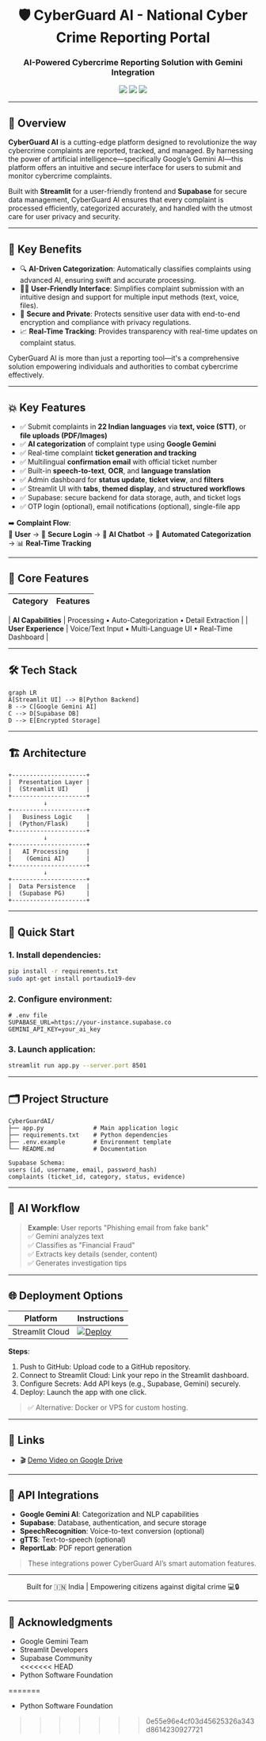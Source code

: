 <h1 align="center">🛡️ CyberGuard AI - National Cyber Crime Reporting Portal</h1>
<h3 align="center">AI-Powered Cybercrime Reporting Solution with Gemini Integration</h3>

<p align="center">
  <img src="https://img.shields.io/badge/Security-Level_5_Critical-red" />
  <img src="https://img.shields.io/badge/Compliance-GDPR%2FCCPA-blue" />
  <img src="https://img.shields.io/badge/Powered_By-Google_Gemini_AI-important" />
</p>

---

## 🌟 Overview

**CyberGuard AI** is a cutting-edge platform designed to revolutionize the way cybercrime complaints are reported, tracked, and managed. By harnessing the power of artificial intelligence—specifically Google’s Gemini AI—this platform offers an intuitive and secure interface for users to submit and monitor cybercrime complaints.

Built with **Streamlit** for a user-friendly frontend and **Supabase** for secure data management, CyberGuard AI ensures that every complaint is processed efficiently, categorized accurately, and handled with the utmost care for user privacy and security.

---

## 🚀 Key Benefits

- 🔍 **AI-Driven Categorization**: Automatically classifies complaints using advanced AI, ensuring swift and accurate processing.  
- 🧑‍💻 **User-Friendly Interface**: Simplifies complaint submission with an intuitive design and support for multiple input methods (text, voice, files).  
- 🔐 **Secure and Private**: Protects sensitive user data with end-to-end encryption and compliance with privacy regulations.  
- 📈 **Real-Time Tracking**: Provides transparency with real-time updates on complaint status.

CyberGuard AI is more than just a reporting tool—it's a comprehensive solution empowering individuals and authorities to combat cybercrime effectively.

---

## 💥 Key Features

- ✅ Submit complaints in **22 Indian languages** via **text, voice (STT)**, or **file uploads (PDF/Images)**  
- ✅ **AI categorization** of complaint type using **Google Gemini**  
- ✅ Real-time complaint **ticket generation and tracking**  
- ✅ Multilingual **confirmation email** with official ticket number  
- ✅ Built-in **speech-to-text**, **OCR**, and **language translation**  
- ✅ Admin dashboard for **status update**, **ticket view**, and **filters**  
- ✅ Streamlit UI with **tabs**, **themed display**, and **structured workflows**  
- ✅ Supabase: secure backend for data storage, auth, and ticket logs  
- ✅ OTP login (optional), email notifications (optional), single-file app  

➡️ **Complaint Flow**:  
👤 **User** → 🔐 **Secure Login** → 🤖 **AI Chatbot** → 🧠 **Automated Categorization** → 📊 **Real-Time Tracking**

---

## 🔑 Core Features

| Category        | Features                                                                      |
|-----------------|-------------------------------------------------------------------------------|

| **AI Capabilities** | Processing • Auto-Categorization • Detail Extraction                        |
| **User Experience** | Voice/Text Input • Multi-Language UI • Real-Time Dashboard                   |

---

## 🛠 Tech Stack

```mermaid
graph LR
A[Streamlit UI] --> B[Python Backend]
B --> C[Google Gemini AI]
C --> D[Supabase DB]
D --> E[Encrypted Storage]
```

---

## 🏗️ Architecture

```text
+---------------------+
|  Presentation Layer |
|  (Streamlit UI)     |
+---------------------+
          ↓
+---------------------+
|   Business Logic    |
|  (Python/Flask)     |
+---------------------+
          ↓
+---------------------+
|   AI Processing     |
|    (Gemini AI)      |
+---------------------+
          ↓
+---------------------+
|  Data Persistence   |
|  (Supabase PG)      |
+---------------------+
```

---

## 🚀 Quick Start

### 1. Install dependencies:

```bash
pip install -r requirements.txt
sudo apt-get install portaudio19-dev
```

### 2. Configure environment:

```env
# .env file
SUPABASE_URL=https://your-instance.supabase.co
GEMINI_API_KEY=your_ai_key
```

### 3. Launch application:

```bash
streamlit run app.py --server.port 8501
```

---

## 🗂 Project Structure

```
CyberGuardAI/
├── app.py              # Main application logic
├── requirements.txt    # Python dependencies
├── .env.example        # Environment template
└── README.md           # Documentation

Supabase Schema:
users (id, username, email, password_hash)
complaints (ticket_id, category, status, evidence)
```

---

## 🤖 AI Workflow

> **Example**: User reports "Phishing email from fake bank"  
> ✅ Gemini analyzes text  
> ✅ Classifies as "Financial Fraud"  
> ✅ Extracts key details (sender, content)  
> ✅ Generates investigation tips

---

## 🌐 Deployment Options

| Platform         | Instructions                                                                 |
|------------------|------------------------------------------------------------------------------|
| Streamlit Cloud  | [![Deploy](https://static.streamlit.io/badges/streamlit_badge_black_white.svg)](https://streamlit.io/cloud) |

**Steps**:
1. Push to GitHub: Upload code to a GitHub repository.  
2. Connect to Streamlit Cloud: Link your repo in the Streamlit dashboard.  
3. Configure Secrets: Add API keys (e.g., Supabase, Gemini) securely.  
4. Deploy: Launch the app with one click.

> ✅ Alternative: Docker or VPS for custom hosting.

---

## 🔗 Links

- 🎬 [Demo Video on Google Drive](https://drive.google.com/drive/folders/1DyI5qzy40ks3LV69vTq5YpW-f8gLjbCL)

---

## 🔌 API Integrations

- **Google Gemini AI**: Categorization and NLP capabilities  
- **Supabase**: Database, authentication, and secure storage  
- **SpeechRecognition**: Voice-to-text conversion (optional)  
- **gTTS**: Text-to-speech (optional)  
- **ReportLab**: PDF report generation

> These integrations power CyberGuard AI’s smart automation features.

---

<p align="center">
  Built for 🇮🇳 India | Empowering citizens against digital crime 💻🔒
</p>

---

## 🙏 Acknowledgments

- Google Gemini Team  
- Streamlit Developers  
- Supabase Community  
<<<<<<< HEAD
- Python Software Foundation  

=======
- Python Software Foundation
>>>>>>> 0e55e96e4cf03d45625326a343d8614230927721
